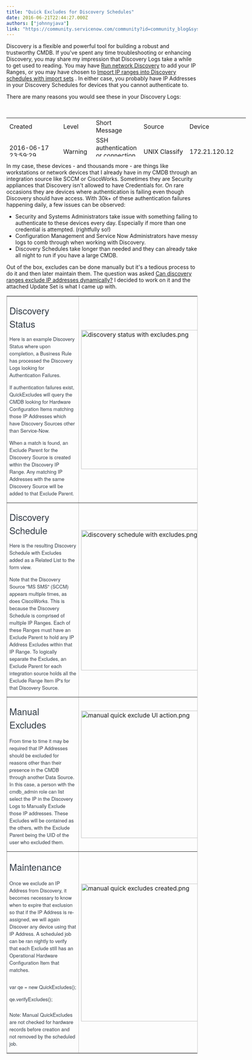 ```yaml
---
title: "Quick Excludes for Discovery Schedules"
date: 2016-06-21T22:44:27.000Z
authors: ["johnnyjava"]
link: "https://community.servicenow.com/community?id=community_blog&sys_id=1ffda62ddbd0dbc01dcaf3231f9619af"
---
```

<p>Discovery is a flexible and powerful tool for building a robust and trustworthy CMDB. If you've spent any time troubleshooting or enhancing Discovery, you may share my impression that Discovery Logs take a while to get used to reading. You may have <a href="https://docs.servicenow.com/bundle/geneva-it-operations-management/page/product/discovery/task/t_RunNetworkDiscovery.html" title="https://docs.servicenow.com/bundle/geneva-it-operations-management/page/product/discovery/task/t_RunNetworkDiscovery.html">Run network Discovery</a> to add your IP Ranges, or you may have chosen to <a href="https://docs.servicenow.com/bundle/geneva-it-operations-management/page/product/discovery/task/t_ImportIPRanges.html" title="https://docs.servicenow.com/bundle/geneva-it-operations-management/page/product/discovery/task/t_ImportIPRanges.html">Import IP ranges into Discovery schedules with import sets</a> . In either case, you probably have IP Addresses in your Discovery Schedules for devices that you cannot authenticate to.</p><p></p><p>There are many reasons you would see these in your Discovery Logs:</p><p>         </p><table border="0" cellpadding="0" cellspacing="0" height="189.77778" style="height: 101.778px; width: 1180.78px;"><tbody><tr><td class="xl65" height="17" width="126">Created</td><td class="xl65" width="70">Level</td><td class="xl65" width="91">Short Message</td><td class="xl65" width="105">Source</td><td class="xl65" width="70">Device</td></tr><tr><td align="left" class="xl63" height="68">2016-06-17 23:59:29</td><td class="xl64" width="70">Warning</td><td class="xl64" width="91">SSH authentication or connection failure</td><td class="xl64" width="70">UNIX Classify</td><td class="xl64" width="140">172.21.120.12</td></tr><tr><td align="left" class="xl63" height="85">2016-06-17 23:58:35</td><td class="xl64" width="70">Warning</td><td class="xl64" width="91">Authentication failure with the local MID server service credential.</td><td class="xl64" width="70">Windows Classify</td><td class="xl64" width="140">172.21.120.132</td></tr></tbody></table><p></p><p>In my case, these devices - and thousands more - are things like workstations or network devices that I already have in my CMDB through an integration source like SCCM or CiscoWorks. Sometimes they are Security appliances that Discovery isn't allowed to have Credentials for. On rare occasions they are devices where authentication is failing even though Discovery should have access. With 30k+ of these authentication failures happening daily, a few issues can be observed:</p><p></p><ul><li>Security and Systems Administrators take issue with something failing to authenticate to these devices every day. Especially if more than one credential is attempted. (rightfully so!)</li><li>Configuration Management and Service Now Administrators have messy logs to comb through when working with Discovery.</li><li>Discovery Schedules take longer than needed and they can already take all night to run if you have a large CMDB.</li></ul><p></p><p>Out of the box, excludes can be done manually but it's a tedious process to do it and then later maintain them. The question was asked <a title="Can discovery ranges exclude IP addresses dynamically?" __default_attr="865173" __jive_macro_name="message" class="jive_macro jive_macro_message" data-orig-content="Can discovery ranges exclude IP addresses dynamically?" data-renderedposition="514.6181030273438_7.986111640930176_1152_36" href="/community?id=community_question&sys_id=edbd076ddb9cdbc01dcaf3231f9619c3">Can discovery ranges exclude IP addresses dynamically?</a> I decided to work on it and the attached Update Set is what I came up with.</p><p></p><p></p><table border="1" class="jiveBorder" style="border: 1px solid #c6c6c6; width: 100%;"><tbody><tr><td style="padding: 6px;"><p style="margin-bottom: 9px; color: #343d47; font-family: SourceSansPro, 'Helvetica Neue', Arial; font-size: 13px;"><span style="font-size: 18pt;">Discovery Status</span></p><p style="margin-bottom: 9px; color: #343d47; font-family: SourceSansPro, 'Helvetica Neue', Arial; font-size: 13px;">Here is an example Discovery Status where upon completion, a Business Rule has processed the Discovery Logs looking for Authentication Failures.</p><p style="margin-bottom: 9px; color: #343d47; font-family: SourceSansPro, 'Helvetica Neue', Arial; font-size: 13px;">If authentication failures exist, QuickExcludes will query the CMDB looking for Hardware Configuration Items matching those IP Addresses which have Discovery Sources other than Service-Now.</p><p style="margin-bottom: 9px; color: #343d47; font-family: SourceSansPro, 'Helvetica Neue', Arial; font-size: 13px;">When a match is found, an Exclude Parent for the Discovery Source is created within the Discovery IP Range. Any matching IP Addresses with the same Discovery Source will be added to that Exclude Parent.</p></td><td style="padding: 6px;"><img   alt="discovery status with excludes.png" class="image-7 jive-image" src="82dd914edb5c1b04ed6af3231f9619fc.iix" style="width: 620px; height: 366px;"/></td></tr><tr><td style="padding: 6px;"><p style="margin-bottom: 9px; color: #343d47; font-family: SourceSansPro, 'Helvetica Neue', Arial; font-size: 13px;"><span style="font-size: 18pt;">Discovery Schedule</span></p><p style="margin-bottom: 9px; color: #343d47; font-family: SourceSansPro, 'Helvetica Neue', Arial; font-size: 13px;">Here is the resulting Discovery Schedule with Excludes added as a Related List to the form view.</p><p style="margin-bottom: 9px; color: #343d47; font-family: SourceSansPro, 'Helvetica Neue', Arial; font-size: 13px;">Note that the Discovery Source "MS SMS" (SCCM) appears multiple times, as does CiscoWorks. This is because the Discovery Schedule is comprised of multiple IP Ranges. Each of these Ranges must have an Exclude Parent to hold any IP Address Excludes within that IP Range. To logically separate the Excludes, an Exclude Parent for each integration source holds all the Exclude Range Item IP's for that Discovery Source.</p></td><td style="padding: 6px;"><img   alt="discovery schedule with excludes.png" class="image-6 jive-image" src="124ffbf9db185fc068c1fb651f9619e4.iix" style="width: 620px; height: 369px;"/></td></tr><tr><td style="padding: 6px;"><p style="margin-bottom: 9px; color: #343d47; font-family: SourceSansPro, 'Helvetica Neue', Arial; font-size: 13px;"><span style="font-size: 18pt;">Manual Excludes</span></p><p></p><p></p><p style="margin-bottom: 9px; color: #343d47; font-family: SourceSansPro, 'Helvetica Neue', Arial; font-size: 13px;">From time to time it may be required that IP Addresses should be excluded for reasons other than their presence in the CMDB through another Data Source. In this case, a person with the cmdb_admin role can list select the IP in the Discovery Logs to Manually Exclude those IP addresses. These Excludes will be contained as the others, with the Exclude Parent being the UID of the user who excluded them.</p></td><td style="padding: 6px;"><img   alt="manual quick exclude UI action.png" class="image-5 jive-image" src="65c8bff9db10db048c8ef4621f9619e1.iix" style="width: 620px; height: 335px;"/></td></tr><tr><td style="padding: 6px;"><p><span style="color: #343d47; font-family: SourceSansPro, 'Helvetica Neue', Arial; font-size: 18pt;">Maintenance</span></p><p style="margin-bottom: 9px; color: #343d47; font-family: SourceSansPro, 'Helvetica Neue', Arial; font-size: 13px;">Once we exclude an IP Address from Discovery, it becomes necessary to know when to expire that exclusion so that if the IP Address is re-assigned, we will again Discover any device using that IP Address. A scheduled job can be ran nightly to verify that each Exclude still has an Operational Hardware Configuration Item that matches.</p><p style="margin-bottom: 9px; color: #343d47; font-family: SourceSansPro, 'Helvetica Neue', Arial; font-size: 13px;"></p><pre __default_attr="javascript" __jive_macro_name="code" class="_jivemacro_uid_14665310139794596 jive_macro_code jive_text_macro" data-renderedposition="1964.947998046875_14.097223281860352_520_40" jivemacro_uid="_14665310139794596"><p style="margin-bottom: 9px; color: #343d47; font-family: SourceSansPro, 'Helvetica Neue', Arial; font-size: 13px;">var qe = new QuickExcludes();</p><p style="margin-bottom: 9px; color: #343d47; font-family: SourceSansPro, 'Helvetica Neue', Arial; font-size: 13px;">qe.verifyExcludes();</p></pre><p style="margin-bottom: 9px; color: #343d47; font-family: SourceSansPro, 'Helvetica Neue', Arial; font-size: 13px;"></p><p style="margin-bottom: 9px; color: #343d47; font-family: SourceSansPro, 'Helvetica Neue', Arial; font-size: 13px;">Note: Manual QuickExcludes are not checked for hardware records before creation and not removed by the scheduled job.</p></td><td style="padding: 6px;"><img   alt="manual quick excludes created.png" class="image-4 jive-image" src="81bb5806db1c9fc068c1fb651f961906.iix" style="width: 620px; height: 362px;"/></td></tr></tbody></table>